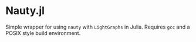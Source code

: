 # Nauty.jl

Simple wrapper for using `nauty` with `LightGraphs` in Julia. Requires `gcc` and a POSIX style build environment.
